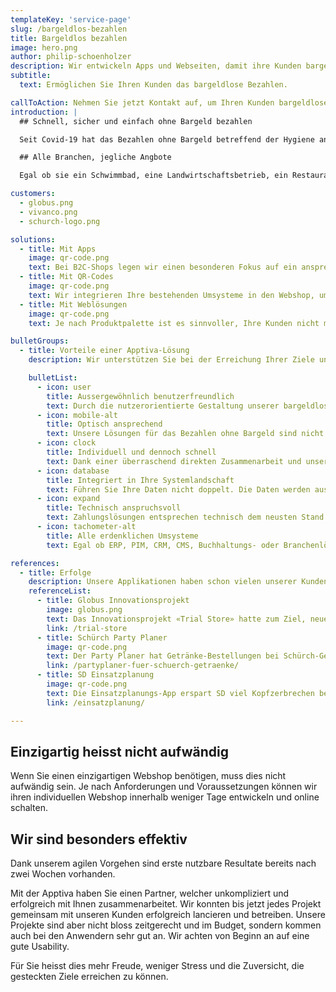 ```yaml
---
templateKey: 'service-page'
slug: /bargeldlos-bezahlen
title: Bargeldlos bezahlen
image: hero.png
author: philip-schoenholzer
description: Wir entwickeln Apps und Webseiten, damit ihre Kunden bargeldlos bezahlen können.
subtitle:
  text: Ermöglichen Sie Ihren Kunden das bargeldlose Bezahlen.

callToAction: Nehmen Sie jetzt Kontakt auf, um Ihren Kunden bargeldloses bezahlen anzubieten.
introduction: |
  ## Schnell, sicher und einfach ohne Bargeld bezahlen

  Seit Covid-19 hat das Bezahlen ohne Bargeld betreffend der Hygiene an Attraktivität gewonnen. Aber auch schon davor war das bargeldlose Bezahlen schneller, sicherer und einfacher. Zudem sind Ihre Kunden zunehmend ohne Bargeld unterwegs.

  ## Alle Branchen, jegliche Angbote

  Egal ob sie ein Schwimmbad, eine Landwirtschaftsbetrieb, ein Restaurant, ein Museum, eine Entsorgungsstelle etc. sind, wir entwickeln einen Lösung die für Sie und Ihre Kunden passt. Praktisch alle Verkäufe die Sie heute bereits tätigen, lassen sich auch online abwickeln.

customers:
  - globus.png
  - vivanco.png
  - schurch-logo.png

solutions:
  - title: Mit Apps
    image: qr-code.png
    text: Bei B2C-Shops legen wir einen besonderen Fokus auf ein ansprechendes Design und einfache Bedienung; auch bei speziellen Anforderungen wie Mietmodellen oder besonderen Zahlungsmodalitäten.
  - title: Mit QR-Codes
    image: qr-code.png
    text: Wir integrieren Ihre bestehenden Umsysteme in den Webshop, um Ihre Prozesse optimal abzubilden und zu beschleunigen.
  - title: Mit Weblösungen
    image: qr-code.png
    text: Je nach Produktpalette ist es sinnvoller, Ihre Kunden nicht mit Ihrem Sortiment zu erschlagen, sondern auf deren Bedürfnisse zugeschnittene Angebote zusammenzustellen.

bulletGroups:
  - title: Vorteile einer Apptiva-Lösung
    description: Wir unterstützen Sie bei der Erreichung Ihrer Ziele und arbeiten eng und direkt mit Ihnen zusammen.

    bulletList:
      - icon: user
        title: Ausser­gewöhnlich benutzer­freundlich
        text: Durch die nutzerorientierte Gestaltung unserer bargeldlosen Zahlungslösungen befinden sich die Anwender stets im Zentrum. Sie erhalten eine Möglichkeit zu Bezahlen, die verständlich, einfach und schnell ist.
      - icon: mobile-alt
        title: Optisch ansprechend
        text: Unsere Lösungen für das Bezahlen ohne Bargeld sind nicht bloss benutzerfreundlich, sie sind auch optisch ansprechend - egal ob auf dem Desktop-PC oder dem Handy.
      - icon: clock
        title: Individuell und dennoch schnell
        text: Dank einer überraschend direkten Zusammenarbeit und unserem agilen Vorgehen sind bereits nach wenigen Tagen die ersten Ergebnisse im Einsatz.
      - icon: database
        title: Integriert in Ihre System­landschaft
        text: Führen Sie Ihre Daten nicht doppelt. Die Daten werden aus bestehenden Systemen bezogen und die Resultate zurückgeschrieben.
      - icon: expand
        title: Technisch anspruchsvoll
        text: Zahlungslösungen entsprechen technisch dem neusten Stand. Unsere Software-Ingenieure können auch komplexe Anforderungen erfolgreich und hochwertig umsetzen.
      - icon: tachometer-alt
        title: Alle erdenklichen Umsysteme
        text: Egal ob ERP, PIM, CRM, CMS, Buchhaltungs- oder Branchenlösung, wir integrieren technisch anspruchsvolle Umsysteme souverän. Sie haben keine Umsystem? Kein Problem, dies macht es noch einfacher.

references:
  - title: Erfolge
    description: Unsere Applikationen haben schon vielen unserer Kunden geholfen, ihr Angebot ohne Bargeld zu verkaufen.
    referenceList:
      - title: Globus Innovationsprojekt
        image: globus.png
        text: Das Innovationsprojekt «Trial Store» hatte zum Ziel, neue Geschäftsmodelle zu untersuchen.
        link: /trial-store
      - title: Schürch Party Planer
        image: qr-code.png
        text: Der Party Planer hat Getränke-Bestellungen bei Schürch-Getränke stark vereinfacht.
        link: /partyplaner-fuer-schuerch-getraenke/
      - title: SD Einsatzplanung
        image: qr-code.png
        text: Die Einsatzplanungs-App erspart SD viel Kopfzerbrechen bei der Personalverwaltung.
        link: /einsatzplanung/

---
```


## Einzigartig heisst nicht aufwändig

Wenn Sie einen einzigartigen Webshop benötigen, muss dies nicht aufwändig sein. Je nach Anforderungen und Voraussetzungen können wir ihren individuellen Webshop innerhalb weniger Tage entwickeln und online schalten.

## Wir sind besonders effektiv

Dank unserem agilen Vorgehen sind erste nutzbare Resultate bereits nach zwei Wochen vorhanden.

Mit der Apptiva haben Sie einen Partner, welcher unkompliziert und erfolgreich mit Ihnen zusammenarbeitet. Wir konnten bis jetzt jedes Projekt gemeinsam mit unseren Kunden erfolgreich lancieren und betreiben. Unsere Projekte sind aber nicht bloss zeitgerecht und im Budget, sondern kommen auch bei den Anwendern sehr gut an. Wir achten von Beginn an auf eine gute Usability.

Für Sie heisst dies mehr Freude, weniger Stress und die Zuversicht, die gesteckten Ziele erreichen zu können.

&nbsp;
